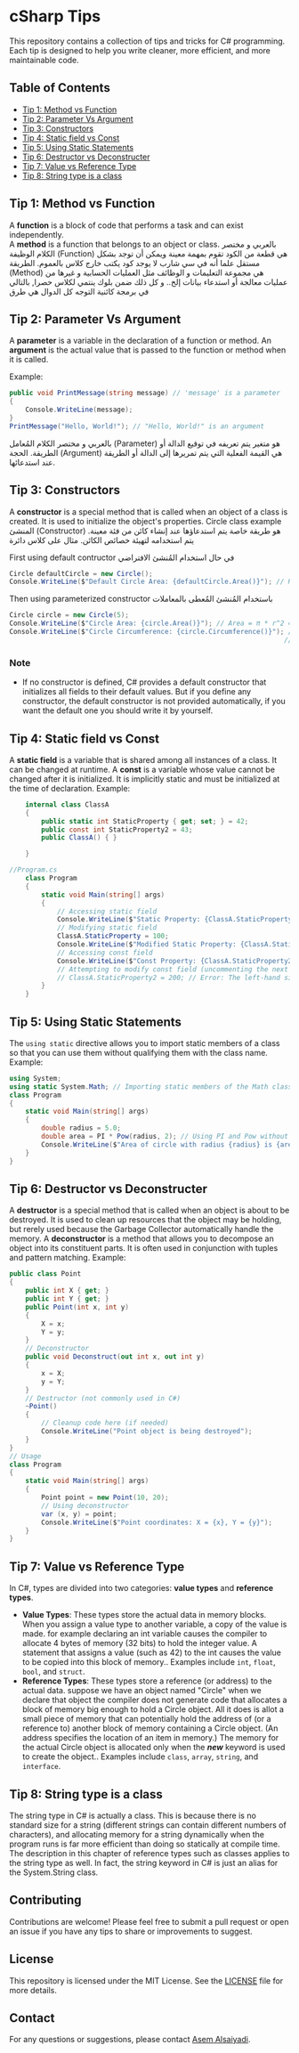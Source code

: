 ﻿# cSharp Tips
This repository contains a collection of tips and tricks for C# programming. Each tip is designed to help you write cleaner, more efficient, and more maintainable code.
## Table of Contents
- [Tip 1: Method vs Function](#tip-1-method-vs-function)
- [Tip 2: Parameter Vs Argument](#tip-2-parameter-vs-argument)
- [Tip 3: Constructors](#tip-3-constructors)
- [Tip 4: Static field vs Const](#tip-4-static-field-vs-const)
- [Tip 5: Using Static Statements](#tip-5-using-static-statements)
- [Tip 6: Destructor vs Deconstructer](#tip-6-destructor-vs-deconstructer)
- [Tip 7: Value vs Reference Type](#tip-7-value-vs-reference-type)
- [Tip 8: String type is a class](#tip-8-string-type-is-a-class)



## Tip 1: Method vs Function
A **function** is a block of code that performs a task and can exist independently.  
A **method** is a function that belongs to an object or class.
بالعربي و مختصر الكلام
الوظيفة (Function) هي قطعة من الكود تقوم بمهمة معينة ويمكن أن توجد بشكل مستقل علما أنه في سي شارب لا يوجد كود يكتب خارج كلاس بالعموم.
الطريقة (Method) هي مجموعة التعليمات و الوظائف مثل العمليات الحسابية و غيرها من عمليات معالجة أو استدعاء بيانات إلخ.. و كل ذلك ضمن بلوك ينتمي لكلاس حصرا, بالتالي في برمجة كائنية التوجه كل الدوال هي طرق

## Tip 2: Parameter Vs Argument
A **parameter** is a variable in the declaration of a function or method.
An **argument** is the actual value that is passed to the function or method when it is called.

Example:

```csharp
public void PrintMessage(string message) // 'message' is a parameter
{
    Console.WriteLine(message);
}
PrintMessage("Hello, World!"); // "Hello, World!" is an argument
```

بالعربي و مختصر الكلام
المُعامل (Parameter) هو متغير يتم تعريفه في توقيع الدالة أو الطريقة.
الحجة (Argument) هي القيمة الفعلية التي يتم تمريرها إلى الدالة أو الطريقة عند استدعائها.


## Tip 3: Constructors
A **constructor** is a special method that is called when an object of a class is created. It is used to initialize the object's properties.
Circle class example
المنشئ (Constructor) هو طريقة خاصة يتم استدعاؤها عند إنشاء كائن من فئة معينة. يتم استخدامه لتهيئة خصائص الكائن.
مثال على كلاس دائرة

First using default contructor
في حال استخدام المُنشئ الافتراضي
```csharp
Circle defaultCircle = new Circle();
Console.WriteLine($"Default Circle Area: {defaultCircle.Area()}"); // Radius is 0, so area is 0
```
Then using parameterized constructor
باستخدام المُنشئ المُعطى بالمعاملات
```csharp
Circle circle = new Circle(5);
Console.WriteLine($"Circle Area: {circle.Area()}"); // Area = π * r^2 = π * 5^2 = 78.54
Console.WriteLine($"Circle Circumference: {circle.Circumference()}"); // Circumference = 2 * π * r = 2 * π * 5 = 31.42
                                                                     //Note: Math.PI is a constant in the Math class that represents the value of π (pi) to a high degree of precision.
```
### Note
- If no constructor is defined, C# provides a default constructor that initializes all fields to their default values.
  But if you define any constructor, the default constructor is not provided automatically, if you want the default one you should write it by yourself.


## Tip 4: Static field vs Const
A **static field** is a variable that is shared among all instances of a class. It can be changed at runtime.
A **const** is a variable whose value cannot be changed after it is initialized. It is implicitly static and must be initialized at the time of declaration.
Example:
```csharp
    internal class ClassA
    {
        public static int StaticProperty { get; set; } = 42;
        public const int StaticProperty2 = 43;
        public ClassA() { }

    }

//Program.cs
    class Program
    {
        static void Main(string[] args)
        {
            // Accessing static field
            Console.WriteLine($"Static Property: {ClassA.StaticProperty}"); // Output: 42
            // Modifying static field
            ClassA.StaticProperty = 100;
            Console.WriteLine($"Modified Static Property: {ClassA.StaticProperty}"); // Output: 100
            // Accessing const field
            Console.WriteLine($"Const Property: {ClassA.StaticProperty2}"); // Output: 43
            // Attempting to modify const field (uncommenting the next line will cause a compile-time error)
            // ClassA.StaticProperty2 = 200; // Error: The left-hand side of an assignment must be a variable, property or indexer
        }
    }
```
## Tip 5: Using Static Statements
The `using static` directive allows you to import static members of a class so that you can use them without qualifying them with the class name.
Example:
```csharp
using System;
using static System.Math; // Importing static members of the Math class
class Program
{
    static void Main(string[] args)
    {
        double radius = 5.0;
        double area = PI * Pow(radius, 2); // Using PI and Pow without Math. prefix
        Console.WriteLine($"Area of circle with radius {radius} is {area}");
    }
}
```
## Tip 6: Destructor vs Deconstructer
A **destructor** is a special method that is called when an object is about to be destroyed. It is used to clean up resources that the object may be holding, but rerely used because the Garbage Collector automatically handle the memory.
A **deconstructor** is a method that allows you to decompose an object into its constituent parts. It is often used in conjunction with tuples and pattern matching.
Example:
```csharp
public class Point
{
    public int X { get; }
    public int Y { get; }
    public Point(int x, int y)
    {
        X = x;
        Y = y;
    }
    // Deconstructor
    public void Deconstruct(out int x, out int y)
    {
        x = X;
        y = Y;
    }
    // Destructor (not commonly used in C#)
    ~Point()
    {
        // Cleanup code here (if needed)
        Console.WriteLine("Point object is being destroyed");
    }
}
// Usage
class Program
{
    static void Main(string[] args)
    {
        Point point = new Point(10, 20);
        // Using deconstructor
        var (x, y) = point;
        Console.WriteLine($"Point coordinates: X = {x}, Y = {y}");
    }
}
```
## Tip 7: Value vs Reference Type
In C#, types are divided into two categories: **value types** and **reference types**.
- **Value Types**: These types store the actual data in memory blocks. When you assign a value type to another variable, a copy of the value is made.
  for example declaring an int variable causes the
compiler to allocate 4 bytes of memory (32 bits) to hold the integer value. A statement that assigns a
value (such as 42) to the int causes the value to be copied into this block of memory.. Examples include `int`, `float`, `bool`, and `struct`.
- **Reference Types**: These types store a reference (or address) to the actual data. suppose we have an object named "Circle" when we declare that object the compiler does not generate code that allocates a block of memory big enough to
hold a Circle object. All it does is allot a small piece of memory that can potentially hold the address
of (or a reference to) another block of memory containing a Circle object. (An address specifies the
location of an item in memory.) The memory for the actual Circle object is allocated only when the
_**new**_ keyword is used to create the object.. Examples include `class`, `array`, `string`, and `interface`.

## Tip 8: String type is a class
The string type in C# is actually a class. This is because there is no standard size
for a string (different strings can contain different numbers of characters), and allocating
memory for a string dynamically when the program runs is far more efficient than doing so
statically at compile time. The description in this chapter of reference types such as classes
applies to the string type as well. In fact, the string keyword in C# is just an alias for the
System.String class.







## Contributing
Contributions are welcome! Please feel free to submit a pull request or open an issue if you have any tips to share or improvements to suggest.
## License
This repository is licensed under the MIT License. See the [LICENSE](LICENSE) file for more details.
## Contact
For any questions or suggestions, please contact [Asem Alsaiyadi](mailto:asemalsaiyadi@gmail.com).